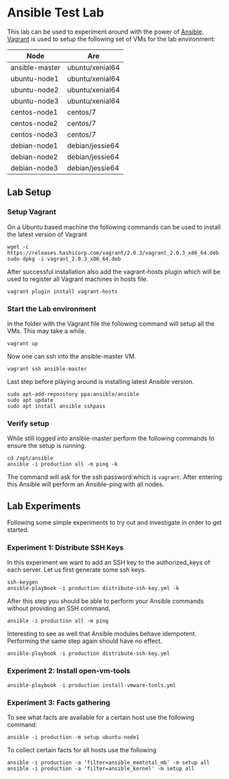 # Ansible Test Lab
This lab can be used to experiment around with the power of [Ansible](https://www.ansible.com/).
[Vagrant](https://www.vagrantup.com/) is used to setup the following set of VMs for the lab environment:

| Node               | Are             |
| ------------------ | --------------- |
| ansible-master     | ubuntu/xenial64 |
| ubuntu-node1       | ubuntu/xenial64 |
| ubuntu-node2       | ubuntu/xenial64 |
| ubuntu-node3       | ubuntu/xenial64 |
| centos-node1       | centos/7        |
| centos-node2       | centos/7        |
| centos-node3       | centos/7        |
| debian-node1       | debian/jessie64 |
| debian-node2       | debian/jessie64 |
| debian-node3       | debian/jessie64 |


## Lab Setup
### Setup Vagrant
On a Ubuntu based machine the following commands can be used to install the latest version of Vagrant

    wget -c https://releases.hashicorp.com/vagrant/2.0.3/vagrant_2.0.3_x86_64.deb
    sudo dpkg -i vagrant_2.0.3_x86_64.deb

After successful installation also add the vagrant-hosts plugin which will be used to register all Vagrant machines in hosts file.

    vagrant plugin install vagrant-hosts


### Start the Lab environment
In the folder with the Vagrant file the following command will setup all the VMs. This may take a while.

    vagrant up
    
Now one can ssh into the ansible-master VM.
           
    vagrant ssh ansible-master
    
Last step before playing around is installing latest Ansible version.

    sudo apt-add-repository ppa:ansible/ansible
    sudo apt update
    sudo apt install ansible sshpass
 
### Verify setup
While still logged into ansible-master perform the following commands to ensure the setup is running.

    cd /opt/ansible
    ansible -i production all -m ping -k
    
The command will ask for the ssh password which is `vagrant`. After entering this Ansible will perform an Ansible-ping with all nodes.

## Lab Experiments

Following some simple experiments to try out and investigate in order to get started.

### Experiment 1: Distribute SSH Keys
In this experiment we want to add an SSH key to the authorized_keys of each server. Let us first generate some ssh keys.

    ssh-keygen
    ansible-playbook -i production distribute-ssh-key.yml -k
   
After this step you should be able to perform your Ansible commands without providing an SSH command.

    ansible -i production all -m ping
   
Interesting to see as well that Ansible modules behave idempotent. Performing the same step again should have no effect.

    ansible-playbook -i production distribute-ssh-key.yml
    
### Experiment 2: Install open-vm-tools

    ansible-playbook -i production install-vmware-tools.yml
    
### Experiment 3: Facts gathering

To see what facts are available for a certain host use the following command:

    ansible -i production -m setup ubuntu-node1
    
To collect certain facts for all hosts use the following

    ansible -i production -a 'filter=ansible_memtotal_mb' -m setup all
    ansible -i production -a 'filter=ansible_kernel' -m setup all

